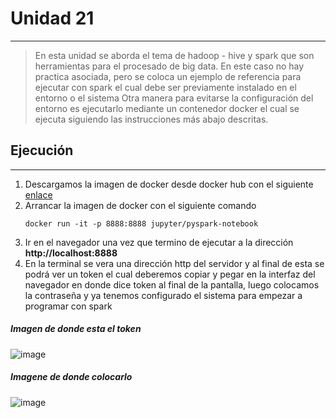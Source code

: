 # Unidad 21
---
>En esta unidad se aborda el tema de hadoop - hive y spark que son herramientas para el procesado de big data. 
>En este caso no hay practica asociada, pero se coloca un ejemplo de referencia para ejecutar con spark el cual debe ser previamente instalado en el entorno o el sistema
>Otra manera para evitarse la configuración del entorno es ejecutarlo mediante un contenedor docker el cual se ejecuta siguiendo las instrucciones más abajo descritas.

## Ejecución
---
1) Descargamos la imagen de docker desde docker hub con el siguiente [enlace](https://hub.docker.com/r/jupyter/pyspark-notebook)
2) Arrancar la imagen de docker con el siguiente comando
   ~~~
   docker run -it -p 8888:8888 jupyter/pyspark-notebook
   ~~~
3) Ir en el navegador una vez que termino de ejecutar a la dirección **http://localhost:8888**
4) En la terminal se vera una dirección http del servidor y al final de esta se podrá ver un token el cual deberemos copiar y pegar en la interfaz del navegador en donde dice token al final de la pantalla, luego colocamos la contraseña y ya tenemos configurado el sistema para empezar a programar con spark

##### Imagen de donde esta el token
![image](https://user-images.githubusercontent.com/76167482/202732582-a24a97cb-b4b8-4de1-b863-52d693d5b7c2.png)

##### Imagene de donde colocarlo
![image](https://user-images.githubusercontent.com/76167482/202732670-d47b6824-72ad-4a53-aa9f-a7519d236f61.png)
